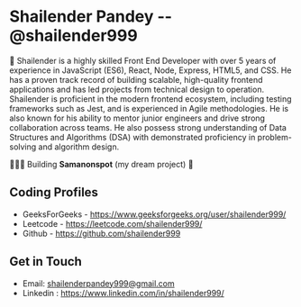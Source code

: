 # **Shailender Pandey** -- @shailender999

🤖 Shailender is a highly skilled Front End Developer with over 5 years of experience in JavaScript (ES6), React, Node, Express, HTML5, and CSS. He has a proven track record of building scalable, high-quality frontend applications and has led projects from technical design to operation. Shailender is proficient in the modern frontend ecosystem, including testing frameworks such as Jest, and is experienced in Agile methodologies. He is also known for his ability to mentor junior engineers and drive strong collaboration across teams. He also possess strong understanding of Data Structures and Algorithms (DSA) with demonstrated proficiency in problem-solving and algorithm design.

👨🏽‍💻 Building **Samanonspot** (my dream project) 🎯


## **Coding Profiles**
- GeeksForGeeks - https://www.geeksforgeeks.org/user/shailender999/
- Leetcode - https://leetcode.com/shailender999/
- Github - https://github.com/shailender999

## **Get in Touch**

- Email: shailenderpandey999@gmail.com
- Linkedin : https://www.linkedin.com/in/shailender999/

